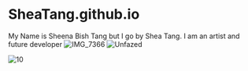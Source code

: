 # SheaTang.github.io
My Name is Sheena Bish Tang but I go by Shea Tang. 
I am an artist and future developer 
![IMG_7366](https://user-images.githubusercontent.com/101611557/183702570-775b256f-92de-4174-9e15-3f0bbd1b6f68.JPG)
![Unfazed](https://user-images.githubusercontent.com/101611557/183702746-7e6f042c-a64b-4562-a1eb-be1d25bb7806.png)

![10](https://user-images.githubusercontent.com/101611557/196836414-fa9e81b3-7a25-49ff-a3ff-90d4035fe6ff.png)
